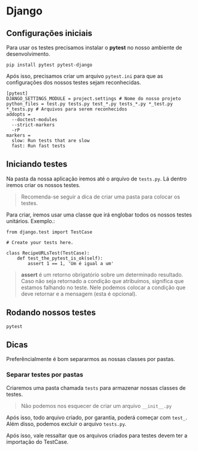 # Django

## Configurações iniciais
Para usar os testes precisamos instalar o **pytest** no nosso ambiente de desenvolvimento.
```
pip install pytest pytest-django
```

Após isso, precisamos criar um arquivo `pytest.ini` para que as configurações dos nossos testes sejam reconhecidas. 
```
[pytest]
DJANGO_SETTINGS_MODULE = project.settings # Nome do nosso projeto
python_files = test.py tests.py test_*.py tests_*.py *_test.py *_tests.py # Arquivos para serem reconhecidos
addopts = 
  --doctest-modules
  --strict-markers
  -rP
markers =
  slow: Run tests that are slow
  fast: Run fast tests
```

## Iniciando testes
Na pasta da nossa aplicação iremos até o arquivo de `tests.py`. Lá dentro iremos criar os nossos testes.
> Recomenda-se seguir a dica de criar uma pasta para colocar os testes.

Para criar, iremos usar uma classe que irá englobar todos os nossos testes unitários.
Exemplo.:
```
from django.test import TestCase

# Create your tests here.

class RecipeURLsTest(TestCase):
    def test_the_pytest_is_ok(self):
        assert 1 == 1, 'Um é igual a um'
```

> **assert** é um retorno obrigatório sobre um determinado resultado. Caso não seja retornado a condição que atribuímos, significa que estamos falhando no teste. Nele podemos colocar a condição que deve retornar e a mensagem (esta é opcional).

## Rodando nossos testes
```
pytest
```

## Dicas
Preferêncialmente é bom separarmos as nossas classes por pastas.

### Separar testes por pastas
Criaremos uma pasta chamada `tests` para armazenar nossas classes de testes.
> Não podemos nos esquecer de criar um arquivo `__init__.py`

Após isso, todo arquivo criado, por garantia, poderá começar com `test_`. Além disso, podemos excluir o arquivo `tests.py`.

Após isso, vale ressaltar que os arquivos criados para testes devem ter a importação do TestCase.
